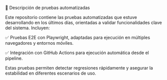 🧪 Descripción de pruebas automatizadas

Este repositorio contiene las pruebas automatizadas que estuve desarrollando en los últimos días, orientadas a validar funcionalidades clave del sistema. Incluyen:

✅ Pruebas E2E con Playwright, adaptadas para ejecución en múltiples navegadores y entornos móviles.

✅ Integración con GitHub Actions para ejecución automática desde el pipeline.

Estas pruebas permiten detectar regresiones rápidamente y asegurar la estabilidad en diferentes escenarios de uso.
